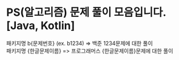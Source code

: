 # PS(알고리즘) 문제 풀이 모음입니다. [Java, Kotlin]

패키지명 b{문제번호} (ex. b1234) => 백준 1234문제에 대한 풀이   
패키지명 {한글문제이름} => 프로그래머스 {한글문제이름}문제에 대한 풀이   
